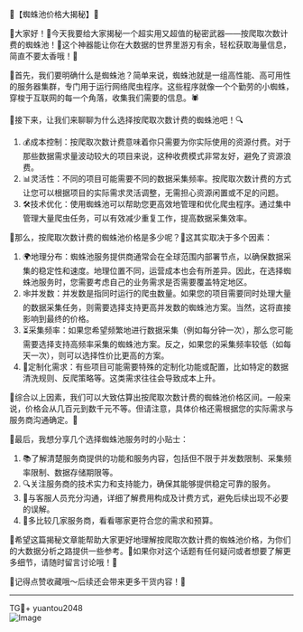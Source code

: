 🎉【蜘蛛池价格大揭秘】🎊

👀大家好！👋今天我要给大家揭秘一个超实用又超值的秘密武器——按爬取次数计费的蜘蛛池！🚀这个神器能让你在大数据的世界里游刃有余，轻松获取海量信息，简直不要太香哦！🍬

🌈首先，我们要明确什么是蜘蛛池？简单来说，蜘蛛池就是一组高性能、高可用性的服务器集群，专门用于运行网络爬虫程序。这些程序就像一个个勤劳的小蜘蛛，穿梭于互联网的每一个角落，收集我们需要的信息。🕷️

🌈接下来，让我们来聊聊为什么选择按爬取次数计费的蜘蛛池吧！🔍
1. 💰成本控制：按爬取次数计费意味着你只需要为你实际使用的资源付费。对于那些数据需求量波动较大的项目来说，这种收费模式非常友好，避免了资源浪费。
2. 📊灵活性：不同的项目可能需要不同的数据采集频率。按爬取次数计费的方式让您可以根据项目的实际需求灵活调整，无需担心资源闲置或不足的问题。
3. 🛠️技术优化：使用蜘蛛池可以帮助您更高效地管理和优化爬虫程序。通过集中管理大量爬虫任务，可以有效减少重复工作，提高数据采集效率。

🌈那么，按爬取次数计费的蜘蛛池价格是多少呢？🤔这其实取决于多个因素：
1. 🌍地理分布：蜘蛛池服务提供商通常会在全球范围内部署节点，以确保数据采集的稳定性和速度。地理位置不同，运营成本也会有所差异。因此，在选择蜘蛛池服务时，您需要考虑自己的业务需求是否需要覆盖特定地区。
2. 🕸️并发数：并发数是指同时运行的爬虫数量。如果您的项目需要同时处理大量的数据采集任务，则需要选择支持更高并发数的蜘蛛池方案。当然，这将直接影响到最终的价格。
3. ⏳采集频率：如果您希望频繁地进行数据采集（例如每分钟一次），那么您可能需要选择支持高频率采集的蜘蛛池方案。反之，如果您的采集频率较低（如每天一次），则可以选择性价比更高的方案。
4. 🎨定制化需求：有些项目可能需要特殊的定制化功能或配置，比如特定的数据清洗规则、反爬策略等。这类需求往往会导致成本上升。

🌈综合以上因素，我们可以大致估算出按爬取次数计费的蜘蛛池价格区间。一般来说，价格会从几百元到数千元不等。但请注意，具体价格还需根据您的实际需求与服务商沟通确定。💬

🌈最后，我想分享几个选择蜘蛛池服务时的小贴士：
1. 📚了解清楚服务商提供的功能和服务内容，包括但不限于并发数限制、采集频率限制、数据存储期限等。
2. 🔍关注服务商的技术实力和支持能力，确保其能够提供稳定可靠的服务。
3. 💼与客服人员充分沟通，详细了解费用构成及计费方式，避免后续出现不必要的误解。
4. 🧐多比较几家服务商，看看哪家更符合您的需求和预算。

🌈希望这篇揭秘文章能帮助大家更好地理解按爬取次数计费的蜘蛛池价格，为你们的大数据分析之路提供一些参考。🌟如果你对这个话题有任何疑问或者想要了解更多细节，请随时留言讨论哦！💬

🌈记得点赞收藏哦～后续还会带来更多干货内容！💖

---
TG💪+ yuantou2048  
![Image](https://github.com/user-attachments/assets/42a5a4a5-fea9-4a1d-8aa0-73e57e430cca)